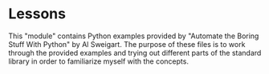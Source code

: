 # Lessons

This "module" contains Python examples provided by "Automate the Boring Stuff
With Python" by Al Sweigart. The purpose of these files is to work through the
provided examples and trying out different parts of the standard library in order
to familiarize myself with the concepts. 